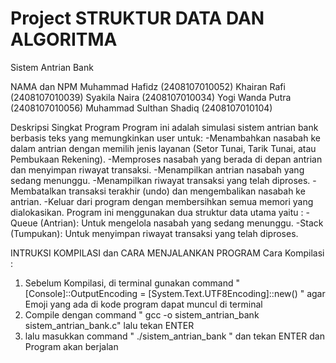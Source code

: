 # Project STRUKTUR DATA DAN ALGORITMA
Sistem Antrian Bank

NAMA dan NPM
Muhammad Hafidz (2408107010052)
Khairan Rafi (2408107010039)
Syakila Naira (2408107010034)
Yogi Wanda Putra (2408107010056)
Muhammad Sulthan Shadiq (2408107010104) 

Deskripsi Singkat Program
Program ini adalah simulasi sistem antrian bank berbasis teks yang memungkinkan user untuk:
	-Menambahkan nasabah ke dalam antrian dengan memilih jenis layanan (Setor Tunai, Tarik Tunai, atau Pembukaan Rekening).
	-Memproses nasabah yang berada di depan antrian dan menyimpan riwayat transaksi.
	-Menampilkan antrian nasabah yang sedang menunggu.
	-Menampilkan riwayat transaksi yang telah diproses.
	-Membatalkan transaksi terakhir (undo) dan mengembalikan nasabah ke antrian.
	-Keluar dari program dengan membersihkan semua memori yang dialokasikan.
Program ini menggunakan dua struktur data utama yaitu :
	-Queue (Antrian): Untuk mengelola nasabah yang sedang menunggu.
	-Stack (Tumpukan): Untuk menyimpan riwayat transaksi yang telah diproses.

INTRUKSI KOMPILASI dan CARA MENJALANKAN PROGRAM
Cara Kompilasi :
1) Sebelum Kompilasi, di terminal gunakan command " [Console]::OutputEncoding = [System.Text.UTF8Encoding]::new() " agar Emoji yang ada di kode program dapat muncul di terminal
2) Compile dengan command " gcc -o sistem_antrian_bank sistem_antrian_bank.c" lalu tekan ENTER
3) lalu masukkan command " ./sistem_antrian_bank " dan tekan ENTER
dan Program akan berjalan



